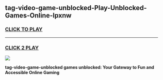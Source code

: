 
## tag-video-game-unblocked-Play-Unblocked-Games-Online-lpxnw
<h3>
<a href="https://premium76.site?title=tag-video-game-unblocked&ref=25A">CLICK TO PLAY</a></h3>
<hr>

<h3>
<a href="https://premium76.site?title=tag-video-game-unblocked&ref=25A">CLICK 2 PLAY</a>
  
</h3>

<a href="https://premium76.site?title=tag-video-game-unblocked&ref=25A"><img src="https://clearcache.store/games.png"></a>


**tag-video-game-unblocked games unblocked: Your Gateway to Fun and Accessible Online Gaming**
